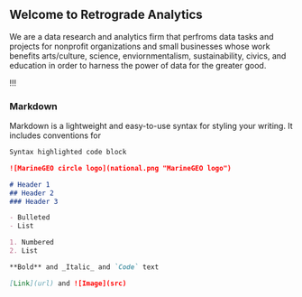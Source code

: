 ## Welcome to Retrograde Analytics

We are a data research and analytics firm that perfroms data tasks and projects for nonprofit organizations and small businesses whose work benefits arts/culture, science, enviornmentalism, sustainability, civics, and education in order to harness the power of data for the greater good.

!!!


### Markdown

Markdown is a lightweight and easy-to-use syntax for styling your writing. It includes conventions for

```markdown
Syntax highlighted code block

![MarineGEO circle logo](national.png "MarineGEO logo")

# Header 1
## Header 2
### Header 3

- Bulleted
- List

1. Numbered
2. List

**Bold** and _Italic_ and `Code` text

[Link](url) and ![Image](src)
```


